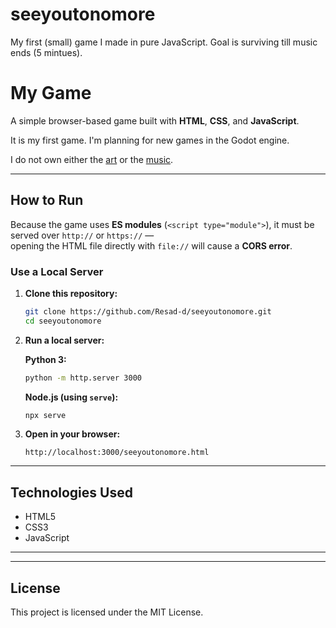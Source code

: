 # seeyoutonomore
My first (small) game I made in pure JavaScript. Goal is surviving till music ends (5 mintues).

# My Game

A simple browser-based game built with **HTML**, **CSS**, and **JavaScript**.

It is my first game. I'm planning for new games in the Godot engine. 

I do not own either the [art](https://www.pinterest.com/pin/1148558711225448195/) or the [music](https://www.youtube.com/watch?v=R1CF2PudwTg). 

---

## How to Run

Because the game uses **ES modules** (`<script type="module">`), it must be served over `http://` or `https://` —  
opening the HTML file directly with `file://` will cause a **CORS error**.

### Use a Local Server
1. **Clone this repository:**
   ```bash
   git clone https://github.com/Resad-d/seeyoutonomore.git
   cd seeyoutonomore
   ```

2. **Run a local server:**

   **Python 3:**
   ```bash
   python -m http.server 3000
   ```

   **Node.js (using `serve`):**
   ```bash
   npx serve
   ```

3. **Open in your browser:**
   ```
   http://localhost:3000/seeyoutonomore.html
   ```

---

## Technologies Used
- HTML5
- CSS3
- JavaScript

---

---

## License
This project is licensed under the MIT License.

